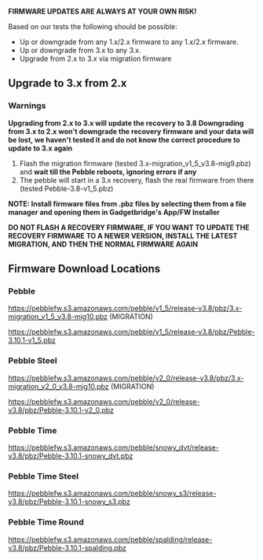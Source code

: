 **FIRMWARE UPDATES ARE ALWAYS AT YOUR OWN RISK!**

Based on our tests the following should be possible:

* Up or downgrade from any 1.x/2.x firmware to any 1.x/2.x firmware.
* Up or downgrade from 3.x to any 3.x.
* Upgrade from 2.x to 3.x via migration firmware

## Upgrade to 3.x from 2.x

### Warnings
**Upgrading from 2.x to 3.x will update the recovery to 3.8**
**Downgrading from 3.x to 2.x won't downgrade the recovery firmware and your data will be lost, we haven't tested it and do not know the correct procedure to update to 3.x again**

1. Flash the migration firmware (tested 3.x-migration_v1_5_v3.8-mig9.pbz) and **wait till the Pebble reboots, ignoring errors if any** 
2. The pebble will start in a 3.x recovery, flash the real firmware from there (tested Pebble-3.8-v1_5.pbz)

**NOTE: Install firmware files from .pbz files by selecting them from a file manager and opening them in Gadgetbridge's App/FW Installer**

**DO NOT FLASH A RECOVERY FIRMWARE, IF YOU WANT TO UPDATE THE RECOVERY FIRMWARE TO A NEWER VERSION, INSTALL THE LATEST MIGRATION, AND THEN THE NORMAL FIRMWARE AGAIN**

## Firmware Download Locations
### Pebble
https://pebblefw.s3.amazonaws.com/pebble/v1_5/release-v3.8/pbz/3.x-migration_v1_5_v3.8-mig10.pbz (MIGRATION)

https://pebblefw.s3.amazonaws.com/pebble/v1_5/release-v3.8/pbz/Pebble-3.10.1-v1_5.pbz

### Pebble Steel
https://pebblefw.s3.amazonaws.com/pebble/v2_0/release-v3.8/pbz/3.x-migration_v2_0_v3.8-mig10.pbz (MIGRATION)

https://pebblefw.s3.amazonaws.com/pebble/v2_0/release-v3.8/pbz/Pebble-3.10.1-v2_0.pbz

### Pebble Time
https://pebblefw.s3.amazonaws.com/pebble/snowy_dvt/release-v3.8/pbz/Pebble-3.10.1-snowy_dvt.pbz

### Pebble Time Steel
https://pebblefw.s3.amazonaws.com/pebble/snowy_s3/release-v3.8/pbz/Pebble-3.10.1-snowy_s3.pbz

### Pebble Time Round
https://pebblefw.s3.amazonaws.com/pebble/spalding/release-v3.8/pbz/Pebble-3.10.1-spalding.pbz
